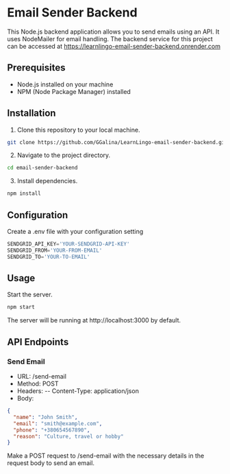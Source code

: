 # Email Sender Backend

This Node.js backend application allows you to send emails using an API. It uses NodeMailer for email handling.
The backend service for this project can be accessed at https://learnlingo-email-sender-backend.onrender.com

## Prerequisites

- Node.js installed on your machine
- NPM (Node Package Manager) installed

## Installation

1. Clone this repository to your local machine.

```bash
git clone https://github.com/GGalina/LearnLingo-email-sender-backend.git
```

2. Navigate to the project directory.

```bash
cd email-sender-backend
```

3. Install dependencies.

```bash
npm install
```

## Configuration

Create a .env file with your configuration setting

```javascript
SENDGRID_API_KEY='YOUR-SENDGRID-API-KEY'
SENDGRID_FROM='YOUR-FROM-EMAIL'
SENDGRID_TO='YOUR-TO-EMAIL'
```

## Usage

Start the server.

```bash
npm start
```
The server will be running at http://localhost:3000 by default.

## API Endpoints
### Send Email
- URL: /send-email
- Method: POST
- Headers:
 -- Content-Type: application/json
- Body:

```json
{
  "name": "John Smith",
  "email": "smith@example.com",
  "phone": "+380654567890",
  "reason": "Culture, travel or hobby"
}
```

Make a POST request to /send-email with the necessary details in the request body to send an email.